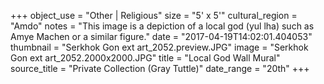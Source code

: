 +++
object_use = "Other | Religious"
size = "5' x 5'"
cultural_region = "Amdo"
notes = "This image is a depiction of a local god (yul lha) such as Amye Machen or a similar figure."
date = "2017-04-19T14:02:01.404053"
thumbnail = "Serkhok Gon ext art_2052.preview.JPG"
image = "Serkhok Gon ext art_2052.2000x2000.JPG"
title = "Local God Wall Mural"
source_title = "Private Collection (Gray Tuttle)"
date_range = "20th"
+++
